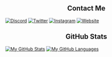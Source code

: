 
<h2 align="center">Contact Me</h2>

[![Discord](https://img.shields.io/badge/Discord-%237289DA.svg?style=for-the-badge&logo=discord&logoColor=white)](https://discord.com/users/584349337497108480)
[![Twitter](https://img.shields.io/badge/Twitter-%231DA1F2.svg?style=for-the-badge&logo=twitter&logoColor=white)](https://twitter.com/Liqutch)
[![Instagram](https://img.shields.io/badge/Instagram-%23E4405F.svg?style=for-the-badge&logo=instagram&logoColor=white)](https://instagram.com/liqutch)
[![Website](https://img.shields.io/badge/🔗%20LIQUTCH.DEV-white.svg?style=for-the-badge&logo=link&logoColor=black&color=EDF2F7)](https://liqutch.dev)

<h2 align="center">GitHub Stats</h2>

[![My GitHub Stats](https://github-readme-stats.vercel.app/api?username=Liqutch&show_icons=true&hide_border=true&line_height=21&count_private=true&hide_title=true&text_color=c9cacc&icon_color=2bbc8a&bg_color=0d1117&height=200)]()
[![My GitHub Languages](https://github-readme-stats.vercel.app/api/top-langs/?username=Liqutch&layout=compact&bg_color=0d1117&hide_border=true&langs_count=10&height=200)]()

